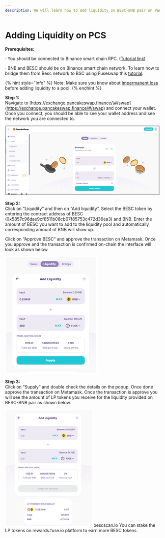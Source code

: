 ```yaml
---
description: We will learn how to add liquidity on BESC-BNB pair on Pancakeswap.
---
```


# Adding Liquidity on PCS

**Prerequisites:**

·        You should be connected to Binance smart chain RPC. \([Tutorial link](https://academy.binance.com/en/articles/connecting-metamask-to-binance-smart-chain)\)

·        BNB and BESC should be on Binance smart chain network. To learn how to bridge them from Besc network to BSC using Fuseswap this [tutorial](https://docs.bescscan.io/the-fuse-chain/token-bridges/transfer-fuse-using-bridge-on-fuseswap).

{% hint style="info" %}
Note: Make sure you know about [impermanent loss](https://academy.binance.com/en/articles/impermanent-loss-explained) before adding liquidity to a pool.
{% endhint %}

**Step 1:**  
Navigate to [https://exchange.pancakeswap.finance/\#/swap](https://exchange.pancakeswap.finance/#/swap) and connect your wallet. Once you connect, you should be able to see your wallet address and see the network you are connected to.

![](../.gitbook/assets/image%20%2810%29.png)


  
**Step 2:**  
Click on “Liquidity” and then on “Add liquidity”. Select the BESC token by entering the contract address of BESC \(0x5857c96dae9cf8511b08cb07f85753c472d36ea3\) and BNB. Enter the amount of BESC you want to add to the liquidity pool and automatically corresponding amount of BNB will show up.  
  
 Click on “Approve BESC” and approve the transaction on Metamask. Once you approve and the transaction is confirmed on-chain the interface will look as shown below.

![](../.gitbook/assets/image%20%289%29.png)

**Step 3:**  
Click on “Supply” and double check the details on the popup. Once done approve the transaction on Metamask. Once the transaction is approve you will see the amount of LP tokens you receive for the liquidity provided on BESC-BNB pair as shown below.

![](../.gitbook/assets/image%20%2811%29.png)
bescscan.io
You can stake the LP tokens on rewards.fuse.io platform to earn more BESC tokens.

